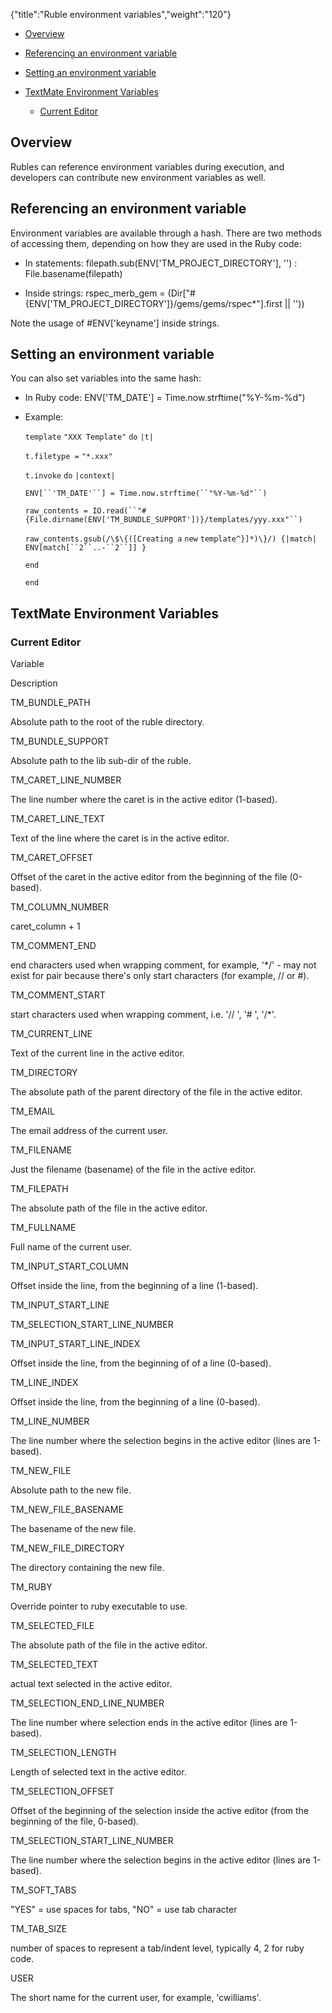 {"title":"Ruble environment variables","weight":"120"}

* [Overview](#Overview)

* [Referencing an environment variable](#Referencinganenvironmentvariable)

* [Setting an environment variable](#Settinganenvironmentvariable)

* [TextMate Environment Variables](#TextMateEnvironmentVariables)

  * [Current Editor](#CurrentEditor)


## Overview

Rubles can reference environment variables during execution, and developers can contribute new environment variables as well.

## Referencing an environment variable

Environment variables are available through a hash. There are two methods of accessing them, depending on how they are used in the Ruby code:

* In statements: filepath.sub(ENV\['TM\_PROJECT\_DIRECTORY'\], '') : File.basename(filepath)

* Inside strings: rspec\_merb\_gem = (Dir\["#{ENV\['TM\_PROJECT\_DIRECTORY'\]}/gems/gems/rspec\*"\].first || ''))


Note the usage of #ENV\['keyname'\] inside strings.

## Setting an environment variable

You can also set variables into the same hash:

* In Ruby code: ENV\['TM\_DATE'\] = Time.now.strftime("%Y-%m-%d")

* Example:

  `template` `"XXX Template"`  `do` `|t|`

  `t.filetype =` `"*.xxx"`

  `t.invoke` `do` `|context|`

  `ENV[``'TM_DATE'``] = Time.now.strftime(``"%Y-%m-%d"``)`

  `raw_contents = IO.read(``"#{File.dirname(ENV['TM_BUNDLE_SUPPORT'])}/templates/yyy.xxx"``)`

  `raw_contents.gsub(/\$\{([Creating a` `new` `template^}]*)\}/) {|match| ENV[match[``2``..-``2``]] }`

  `end`

  `end`


## TextMate Environment Variables

### Current Editor

Variable

Description

TM\_BUNDLE\_PATH

Absolute path to the root of the ruble directory.

TM\_BUNDLE\_SUPPORT

Absolute path to the lib sub-dir of the ruble.

TM\_CARET\_LINE\_NUMBER

The line number where the caret is in the active editor (1-based).

TM\_CARET\_LINE\_TEXT

Text of the line where the caret is in the active editor.

TM\_CARET\_OFFSET

Offset of the caret in the active editor from the beginning of the file (0-based).

TM\_COLUMN\_NUMBER

caret\_column + 1

TM\_COMMENT\_END

end characters used when wrapping comment, for example, '\*/' - may not exist for pair because there's only start characters (for example, // or #).

TM\_COMMENT\_START

start characters used when wrapping comment, i.e. '// ', '# ', '/\*'.

TM\_CURRENT\_LINE

Text of the current line in the active editor.

TM\_DIRECTORY

The absolute path of the parent directory of the file in the active editor.

TM\_EMAIL

The email address of the current user.

TM\_FILENAME

Just the filename (basename) of the file in the active editor.

TM\_FILEPATH

The absolute path of the file in the active editor.

TM\_FULLNAME

Full name of the current user.

TM\_INPUT\_START\_COLUMN

Offset inside the line, from the beginning of a line (1-based).

TM\_INPUT\_START\_LINE

TM\_SELECTION\_START\_LINE\_NUMBER

TM\_INPUT\_START\_LINE\_INDEX

Offset inside the line, from the beginning of of a line (0-based).

TM\_LINE\_INDEX

Offset inside the line, from the beginning of a line (0-based).

TM\_LINE\_NUMBER

The line number where the selection begins in the active editor (lines are 1-based).

TM\_NEW\_FILE

Absolute path to the new file.

TM\_NEW\_FILE\_BASENAME

The basename of the new file.

TM\_NEW\_FILE\_DIRECTORY

The directory containing the new file.

TM\_RUBY

Override pointer to ruby executable to use.

TM\_SELECTED\_FILE

The absolute path of the file in the active editor.

TM\_SELECTED\_TEXT

actual text selected in the active editor.

TM\_SELECTION\_END\_LINE\_NUMBER

The line number where selection ends in the active editor (lines are 1-based).

TM\_SELECTION\_LENGTH

Length of selected text in the active editor.

TM\_SELECTION\_OFFSET

Offset of the beginning of the selection inside the active editor (from the beginning of the file, 0-based).

TM\_SELECTION\_START\_LINE\_NUMBER

The line number where the selection begins in the active editor (lines are 1-based).

TM\_SOFT\_TABS

"YES" = use spaces for tabs, "NO" = use tab character

TM\_TAB\_SIZE

number of spaces to represent a tab/indent level, typically 4, 2 for ruby code.

USER

The short name for the current user, for example, 'cwilliams'.
